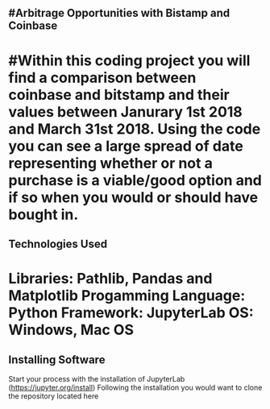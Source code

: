 #Arbitrage Opportunities with Bistamp and Coinbase
------------------------
#Within this coding project you will find a comparison between coinbase and bitstamp and their values between Janurary 1st 2018 and March 31st 2018. Using the code you can see a large spread of date representing whether or not a purchase is a viable/good option and if so when you would or should have bought in.
================
Technologies Used
----------------
  Libraries: Pathlib, Pandas and Matplotlib
  Progamming Language: Python
  Framework: JupyterLab
  OS: Windows, Mac OS
=======================
Installing Software
-------------------
  Start your process with the installation of JupyterLab (https://jupyter.org/install)
  Following the installation you would want to clone the repository located here
  
